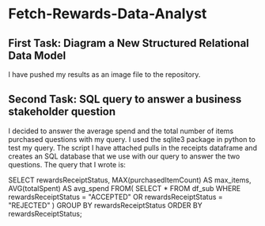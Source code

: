 # Fetch-Rewards-Data-Analyst

## First Task: Diagram a New Structured Relational Data Model
I have pushed my results as an image file to the repository. 

## Second Task: SQL query to answer a business stakeholder question
I decided to answer the average spend and the total number of items purchased questions with my query. I used the sqlite3 package in python to test my query. The script I have attached pulls in the receipts dataframe and creates an SQL database that we use with our query to answer the two questions. The query that I wrote is:

SELECT rewardsReceiptStatus, MAX(purchasedItemCount) AS max_items, AVG(totalSpent) AS avg_spend
            FROM(
                SELECT *
                FROM df_sub
                WHERE rewardsReceiptStatus = "ACCEPTED"
                OR rewardsReceiptStatus = "REJECTED"
                )
            GROUP BY rewardsReceiptStatus
            ORDER BY rewardsReceiptStatus;



